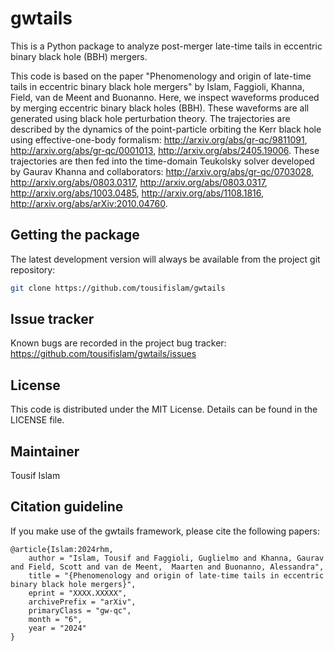 # gwtails

This is a Python package to analyze post-merger late-time tails in eccentric binary black hole (BBH) mergers. 

This code is based on the paper "Phenomenology and origin of late-time tails in eccentric binary black hole mergers" by Islam, Faggioli, Khanna, Field, van de Meent and Buonanno. Here, we inspect waveforms produced by merging eccentric binary black holes (BBH). These waveforms are all generated using black hole perturbation theory. The trajectories are described by the dynamics of the point-particle orbiting the Kerr black hole using effective-one-body formalism: http://arxiv.org/abs/gr-qc/9811091, http://arxiv.org/abs/gr-qc/0001013, http://arxiv.org/abs/2405.19006. These trajectories are then fed into the time-domain Teukolsky solver developed by Gaurav Khanna and collaborators: http://arxiv.org/abs/gr-qc/0703028, http://arxiv.org/abs/0803.0317, http://arxiv.org/abs/0803.0317, http://arxiv.org/abs/1003.0485, http://arxiv.org/abs/1108.1816, http://arxiv.org/abs/arXiv:2010.04760.

## Getting the package
The latest development version will always be available from the project git repository:
```bash
git clone https://github.com/tousifislam/gwtails
```
## Issue tracker
Known bugs are recorded in the project bug tracker:
https://github.com/tousifislam/gwtails/issues

## License
This code is distributed under the MIT License. Details can be found in the LICENSE file.

## Maintainer
Tousif Islam

## Citation guideline
If you make use of the gwtails framework, please cite the following papers:

```
@article{Islam:2024rhm,
    author = "Islam, Tousif and Faggioli, Guglielmo and Khanna, Gaurav and Field, Scott and van de Meent,  Maarten and Buonanno, Alessandra",
    title = "{Phenomenology and origin of late-time tails in eccentric binary black hole mergers}",
    eprint = "XXXX.XXXXX",
    archivePrefix = "arXiv",
    primaryClass = "gw-qc",
    month = "6",
    year = "2024"
}
```
